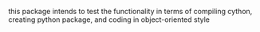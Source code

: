 this package intends to test the functionality in terms of compiling cython, creating python package, and coding in object-oriented style